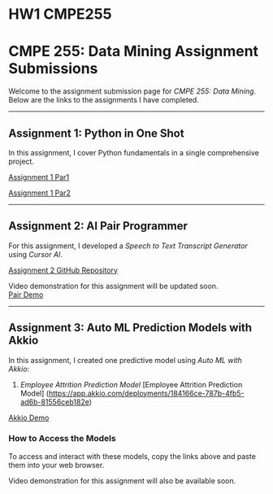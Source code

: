 # HW1 CMPE255
# CMPE 255: Data Mining Assignment Submissions

Welcome to the assignment submission page for *CMPE 255: Data Mining*. Below are the links to the assignments I have completed.

---

## Assignment 1: Python in One Shot

In this assignment, I cover Python fundamentals in a single comprehensive project.

[Assignment 1 Par1](https://github.com/Mohib1402/HW1CMPE255/blob/main/Ass1Part1.ipynb)

[Assignment 1 Par2](https://github.com/Mohib1402/HW1CMPE255/blob/main/Ass1Part2.ipynb)

---

## Assignment 2: AI Pair Programmer

For this assignment, I developed a *Speech to Text Transcript Generator* using *Cursor AI*.

[Assignment 2 GitHub Repository](#)

Video demonstration for this assignment will be updated soon.  
[Pair Demo](#)

---

## Assignment 3: Auto ML Prediction Models with Akkio

In this assignment, I created one predictive model using *Auto ML with Akkio*:

1. *Employee Attrition Prediction Model*
   [Employee Attrition Prediction Model]
   (https://app.akkio.com/deployments/184166ce-787b-4fb5-ad6b-81556ceb182e)

[Akkio Demo](#)

### How to Access the Models

To access and interact with these models, copy the links above and paste them into your web browser.

Video demonstration for this assignment will also be available soon.  
